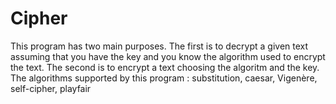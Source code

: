 # Cipher
 This program has two main purposes.
 The first is to decrypt a given text assuming that you have the key and you know the algorithm used to encrypt the text.
 The second is to encrypt a text choosing the algoritm and the key.
 The algorithms supported by this program : substitution, caesar, Vigenère, self-cipher, playfair